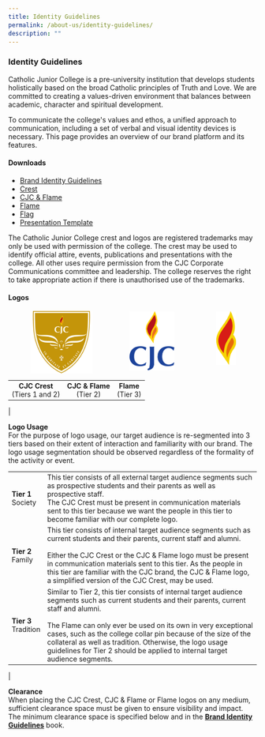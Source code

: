 ```yaml
---
title: Identity Guidelines
permalink: /about-us/identity-guidelines/
description: ""
---
```

### **Identity Guidelines**
Catholic Junior College is a pre-university institution that develops students holistically based on the broad Catholic principles of Truth and Love. We are committed to creating a values-driven environment that balances between academic, character and spiritual development. 

To communicate the college's values and ethos, a unified approach to communication, including a set of verbal and visual identity devices is necessary. This page provides an overview of our brand platform and its features.

#### **Downloads**
* [Brand Identity Guidelines](/files/identityguideline.pdf)
* [Crest](/files/crest.pdf)
* [CJC & Flame](/files/flame.pdf)
* [Flame](/files/flamea.pdf)
* [Flag](/files/flag.pdf)
* [Presentation Template](/files/identityguidelineppt.pdf)

The Catholic Junior College crest and logos are registered trademarks may only be used with permission of the college. The crest may be used to identify official attire, events, publications and presentations with the college. All other uses require permission from the CJC Corporate Communications committee and leadership. The college reserves the right to take appropriate action if there is unauthorised use of the trademarks.

#### **Logos**

<img src="/images/logo1.jpg" style="width:25%;margin-right:75px;margin-left:45px;" align = "left">
<img src="/images/logo2.jpg" style="width:18%;margin-right:85px;" align = "left">
<img src="/images/logo3.jpg" style="width:8%;margin-right:15px;" align = "left">

<br clear="left">

|  |  |  |
|:---:|:---:|:---:|
| **CJC Crest**<br> (Tiers 1 and 2) |  **CJC & Flame**<br> (Tier 2) | **Flame**<br> (Tier 3) |
|

**Logo Usage**<br>
For the purpose of logo usage, our target audience is re-segmented into 3 tiers based on their extent of interaction and familiarity with our brand. The logo usage segmentation should be observed regardless of the formality of the activity or event.

|  |  |
|---|---|
| **Tier 1**<br>Society | This tier consists of all external target audience segments such as prospective students and their parents as well as prospective staff. <br>The CJC Crest must be present in communication materials sent to this tier because we want the people in this tier to become familiar with our complete logo. |
| **Tier 2**<br>Family | This tier consists of internal target audience segments such as current students and their parents, current staff and alumni.<br><br>Either the CJC Crest or the CJC & Flame logo must be present in communication materials sent to this tier. As the people in this tier are familiar with the CJC brand, the CJC & Flame logo, a simplified version of the CJC Crest, may be used. |
| **Tier 3**<br>Tradition  | Similar to Tier 2, this tier consists of internal target audience segments such as current students and their parents, current staff and alumni. <br><br>The Flame can only ever be used on its own in very exceptional cases, such as the college collar pin because of the size of the collateral as well as tradition. Otherwise, the logo usage guidelines for Tier 2 should be applied to internal target audience segments. |
|

**Clearance**<br>
When placing the CJC Crest, CJC & Flame or Flame logos on any medium, sufficient clearance space must be given to ensure visibility and impact. The minimum clearance space is specified below and in the **[Brand Identity Guidelines](/files/CJC%20Guidelines%20Book.pdf)** book.